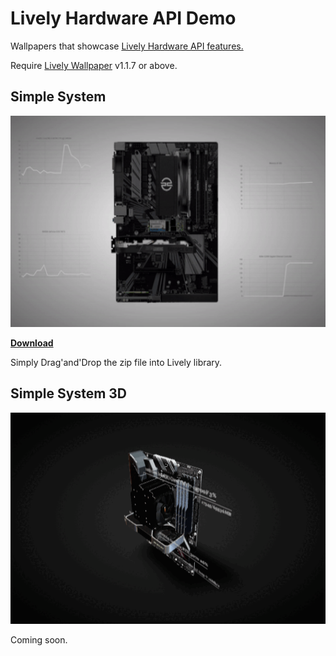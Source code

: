 # Lively Hardware API Demo
Wallpapers that showcase [Lively Hardware API features.](https://github.com/rocksdanister/lively/wiki/Web-Guide-V-:-System-Data)

Require [Lively Wallpaper](https://github.com/rocksdanister/lively) v1.1.7 or above.

## Simple System
<img src="/src/Simple System/lively_p.gif" width="600" height="338"/>

[**Download**](https://github.com/rocksdanister/system-stats-wallpaper/releases/download/v1.0/Simple.System.zip)

Simply Drag'and'Drop the zip file into Lively library.


## Simple System 3D
<img src="/src/Simple System 3D/nbqrhcpx.gif" width="600" height="338"/>

Coming soon.

